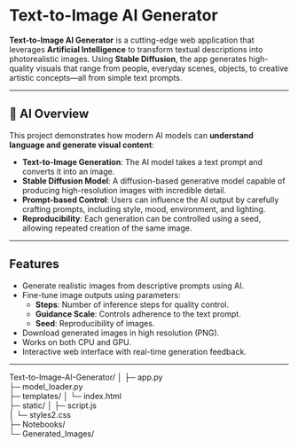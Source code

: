 # Text-to-Image AI Generator

**Text-to-Image AI Generator** is a cutting-edge web application that leverages **Artificial Intelligence** to transform textual descriptions into photorealistic images. Using **Stable Diffusion**, the app generates high-quality visuals that range from people, everyday scenes, objects, to creative artistic concepts—all from simple text prompts.

---

## 🤖 AI Overview

This project demonstrates how modern AI models can **understand language and generate visual content**:

- **Text-to-Image Generation**: The AI model takes a text prompt and converts it into an image.
- **Stable Diffusion Model**: A diffusion-based generative model capable of producing high-resolution images with incredible detail.
- **Prompt-based Control**: Users can influence the AI output by carefully crafting prompts, including style, mood, environment, and lighting.
- **Reproducibility**: Each generation can be controlled using a seed, allowing repeated creation of the same image.

---

## Features

- Generate realistic images from descriptive prompts using AI.
- Fine-tune image outputs using parameters:
  - **Steps**: Number of inference steps for quality control.
  - **Guidance Scale**: Controls adherence to the text prompt.
  - **Seed**: Reproducibility of images.
- Download generated images in high resolution (PNG).
- Works on both CPU and GPU.
- Interactive web interface with real-time generation feedback.

---
Text-to-Image-AI-Generator/
│
├─ app.py                   
├─ model_loader.py        
├─ templates/
│   └─ index.html           
├─ static/
│   ├─ script.js            
│   └─ styles2.css         
├─ Notebooks/               
└─ Generated_Images/  

